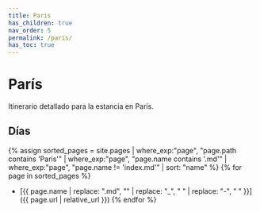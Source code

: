 ```yaml
---
title: Paris
has_children: true
nav_order: 5
permalink: /paris/
has_toc: true
---
```


# París

Itinerario detallado para la estancia en París.

## Días

{% assign sorted_pages = site.pages | where_exp:"page", "page.path contains 'Paris'" | where_exp:"page", "page.name contains '.md'" | where_exp:"page", "page.name != 'index.md'" | sort: "name" %}
{% for page in sorted_pages %}
* [{{ page.name | replace: ".md", "" | replace: "_", " " | replace: "-", " " }}]({{ page.url | relative_url }})
{% endfor %}

